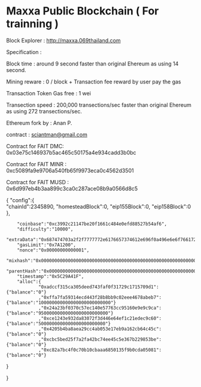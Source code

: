 # Maxxa Public Blockchain ( For trainning )

Block Explorer : http://maxxa.069thailand.com 

Specification :

Block time : around 9 second faster than original Ehereum as using 14 second.

Mining reware : 0 / block + Transaction fee reward by user pay the gas

Transaction Token Gas free : 1 wei

Transection speed : 200,000 transections/sec faster than original Ehereum as using 272 transections/sec.

Ethereum fork by : Anan P.

contract : sciantman@gmail.com



Contract for FAIT  DMC: 0x03e75c146937b5ac465c50175a4e934cadd3b0bc

Contract for FAIT MINR : 0xc5089fa9e9706a540fb65f9973eca0c4562d3501

Contract for FAIT MUSD : 0x6d997eb4b3aa899c3ca0c287ace08b9a0566d8c5  



{
        "config":{        
        "chainId":2345890,
        "homesteadBlock":0,
        "eip155Block":0,
        "eip158Block":0
},

        "coinbase":"0xc3992c21147be20f1661c484e0efd88527b54af6",
        "difficulty":"10000",
        "extraData":"0x687474703a2f2f7777772e6176657374612e696f0a496e6e6f7661726f2047726f757020436f2e2c4c74642e0a42616e676b6f6b0a546861696c616e64",
        "gasLimit":"0x7A1200",
        "nonce":"0x00000000000001",
        "mixhash":"0x0000000000000000000000000000000000000000000000000000000000000000",
        "parentHash":"0x0000000000000000000000000000000000000000000000000000000000000000",
        "timestamp":"0x5C29A41F",
        "alloc":{
                "0xadccf315ca305deed743faf0f31729c1715709d1":{"balance":"0"}
                ,"0xffa7fa59314ecd443f28b8bb9c02eee4678abeb7":{"balance":"100000000000000000000000000"}
                ,"0x24a23bf0370c57ec140e57763cc95160e9e9c9ca":{"balance":"95000000000000000000000000"}
                ,"0xce1243e932da83072f3d446e64ef1c21edec9c60":{"balance":"5000000000000000000000000"}
                ,"0x4205b4ba8aea29cc4ab053e17eb9a162cb64c45c":{"balance":"0"}
                ,"0xcbc5bed25f7a2fa42bc74ee45c5e367b229853be":{"balance":"0"}
                ,"0xc82a7bc4f0c70b10cbaaa6850135f9b0cda05081":{"balance":"0"}
}

}
